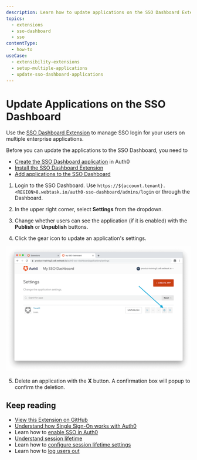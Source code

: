 ```yaml
---
description: Learn how to update applications on the SSO Dashboard Extension to enable SSO login for your applications. 
topics:
  - extensions
  - sso-dashboard
  - sso
contentType:
  - how-to
useCase: 
  - extensibility-extensions
  - setup-multiple-applications
  - update-sso-dashboard-applications
---
```


# Update Applications on the SSO Dashboard

Use the [SSO Dashboard Extension](/extensions/sso-dashboard) to manage SSO login for your users on multiple enterprise applications. 

Before you can update the applications to the SSO Dashboard, you need to 

* [Create the SSO Dashboard application](/extensions/sso-dashboard-create-app) in Auth0
* [Install the SSO Dashboard Extension](/extensions/sso-dashboard-install-extension)
* [Add applications to the SSO Dashboard](/extensions/sso-dashboard-add-apps) 

1. Login to the SSO Dashboard. Use `https://${account.tenant}.<REGION>8.webtask.io/auth0-sso-dashboard/admins/login` or through the Dashboard.

2. In the upper right corner, select **Settings** from the dropdown.

3. Change whether users can see the application (if it is enabled) with the **Publish** or **Unpublish** buttons. 

4. Click the gear icon to update an application's settings.
  
  ![Change Application Settings](/media/articles/extensions/sso-dashboard/change-settings.png)

5. Delete an application with the **X** button. A confirmation box will popup to confirm the deletion.

## Keep reading

- [View this Extension on GitHub](https://github.com/auth0-extensions/auth0-sso-dashboard-extension)
- [Understand how Single Sign-On works with Auth0](/sso/current/sso-auth0)
- Learn how to [enable SSO in Auth0](/dashboard/guides/tenants/enable-sso-tenant)
- [Understand session lifetime](/sessions/concepts/session-lifetime)
- Learn how to [configure session lifetime settings](/dashboard/guides/tenants/configure-session-lifetime-settings)
- Learn how to [log users out](/logout)
